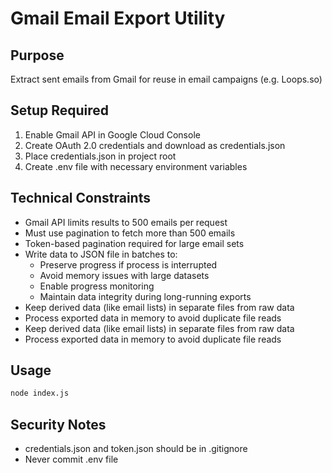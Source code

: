 # Gmail Email Export Utility

## Purpose
Extract sent emails from Gmail for reuse in email campaigns (e.g. Loops.so)

## Setup Required
1. Enable Gmail API in Google Cloud Console
2. Create OAuth 2.0 credentials and download as credentials.json
3. Place credentials.json in project root
4. Create .env file with necessary environment variables

## Technical Constraints
- Gmail API limits results to 500 emails per request
- Must use pagination to fetch more than 500 emails
- Token-based pagination required for large email sets
- Write data to JSON file in batches to:
  - Preserve progress if process is interrupted
  - Avoid memory issues with large datasets
  - Enable progress monitoring
  - Maintain data integrity during long-running exports
- Keep derived data (like email lists) in separate files from raw data
- Process exported data in memory to avoid duplicate file reads
- Keep derived data (like email lists) in separate files from raw data
- Process exported data in memory to avoid duplicate file reads

## Usage
```bash
node index.js
```

## Security Notes
- credentials.json and token.json should be in .gitignore
- Never commit .env file
